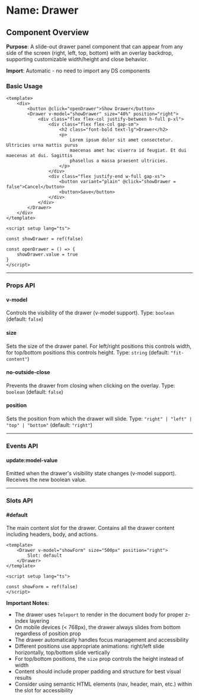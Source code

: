 # Name: Drawer
## Component Overview

**Purpose**: A slide-out drawer panel component that can appear from any side of the screen (right, left, top, bottom) with an overlay backdrop, supporting customizable width/height and close behavior.

**Import**: Automatic - no need to import any DS components

### Basic Usage

```vue
<template>
    <div>
        <button @click="openDrawer">Show Drawer</button>
        <Drawer v-model="showDrawer" size="40%" position="right">
            <div class="flex flex-col justify-between h-full p-xl">
                <div class="flex flex-col gap-sm">
                    <h2 class="font-bold text-lg">Drawer</h2>
                    <p>
                        Lorem ipsum dolor sit amet consectetur. Ultricies urna mattis purus
                        maecenas amet hac viverra id feugiat. Et dui maecenas at dui. Sagittis
                        phasellus a massa praesent ultricies.
                    </p>
                </div>
                <div class="flex justify-end w-full gap-xs">
                    <button variant="plain" @click="showDrawer = false">Cancel</button>
                    <button>Save</button>
                </div>
            </div>
        </Drawer>
    </div>
</template>

<script setup lang="ts">

const showDrawer = ref(false)

const openDrawer = () => {
    showDrawer.value = true
}
</script>
```

---

### Props API

#### v-model
Controls the visibility of the drawer (v-model support). Type: `boolean` (default: `false`)

#### size
Sets the size of the drawer panel. For left/right positions this controls width, for top/bottom positions this controls height. Type: `string` (default: `"fit-content"`)

#### no-outside-close
Prevents the drawer from closing when clicking on the overlay. Type: `boolean` (default: `false`)

#### position
Sets the position from which the drawer will slide. Type: `"right" | "left" | "top" | "bottom"` (default: `"right"`)

---

### Events API

#### update:model-value
Emitted when the drawer's visibility state changes (v-model support). Receives the new boolean value.

---

### Slots API

#### #default
The main content slot for the drawer. Contains all the drawer content including headers, body, and actions.

```vue
<template>
    <Drawer v-model="showForm" size="500px" position="right">
        Slot: default
    </Drawer>
</template>

<script setup lang="ts">

const showForm = ref(false)
</script>
```

**Important Notes:**
- The drawer uses `Teleport` to render in the document body for proper z-index layering
- On mobile devices (< 768px), the drawer always slides from bottom regardless of position prop
- The drawer automatically handles focus management and accessibility
- Different positions use appropriate animations: right/left slide horizontally, top/bottom slide vertically
- For top/bottom positions, the `size` prop controls the height instead of width
- Content should include proper padding and structure for best visual results
- Consider using semantic HTML elements (nav, header, main, etc.) within the slot for accessibility